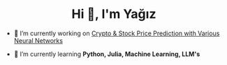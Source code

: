 <h1 align="center">Hi 👋, I'm Yağız</h1>

<!--
**Mechres/Mechres** is a ✨ _special_ ✨ repository because its `README.md` (this file) appears on your GitHub profile.

Here are some ideas to get you started:

- 🔭 I’m currently working on ...
- 🌱 I’m currently learning ...
- 👯 I’m looking to collaborate on ...
- 🤔 I’m looking for help with ...
- 💬 Ask me about ...
- 📫 How to reach me: ...
- 😄 Pronouns: ...
- ⚡ Fun fact: ...
-->

- 🔭 I’m currently working on [Crypto & Stock Price Prediction with Various Neural Networks](https://github.com/Mechres/Price-Predict)

- 🌱 I’m currently learning **Python, Julia, Machine Learning, LLM's**


